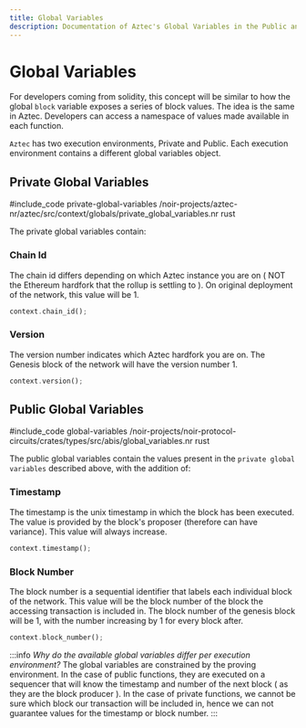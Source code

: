 ```yaml
---
title: Global Variables
description: Documentation of Aztec's Global Variables in the Public and Private Contexts
---
```


# Global Variables

For developers coming from solidity, this concept will be similar to how the global `block` variable exposes a series of block values. The idea is the same in Aztec. Developers can access a namespace of values made available in each function.

`Aztec` has two execution environments, Private and Public. Each execution environment contains a different global variables object.

## Private Global Variables

#include_code private-global-variables /noir-projects/aztec-nr/aztec/src/context/globals/private_global_variables.nr rust

The private global variables contain:

### Chain Id

The chain id differs depending on which Aztec instance you are on ( NOT the Ethereum hardfork that the rollup is settling to ). On original deployment of the network, this value will be 1.

```rust
context.chain_id();
```

### Version

The version number indicates which Aztec hardfork you are on. The Genesis block of the network will have the version number 1.

```rust
context.version();
```

## Public Global Variables

#include_code global-variables /noir-projects/noir-protocol-circuits/crates/types/src/abis/global_variables.nr rust

The public global variables contain the values present in the `private global variables` described above, with the addition of:

### Timestamp

The timestamp is the unix timestamp in which the block has been executed. The value is provided by the block's proposer (therefore can have variance). This value will always increase.

```rust
context.timestamp();
```

### Block Number

The block number is a sequential identifier that labels each individual block of the network. This value will be the block number of the block the accessing transaction is included in.
The block number of the genesis block will be 1, with the number increasing by 1 for every block after.

```rust
context.block_number();
```

:::info _Why do the available global variables differ per execution environment?_
The global variables are constrained by the proving environment. In the case of public functions, they are executed on a sequencer that will know the timestamp and number of the next block ( as they are the block producer ).
In the case of private functions, we cannot be sure which block our transaction will be included in, hence we can not guarantee values for the timestamp or block number.
:::
